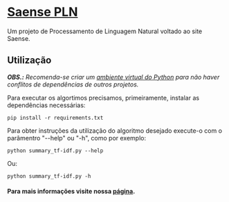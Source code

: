 # [Saense PLN](https://0xdferraz.github.io/Saense-PLN/)
Um projeto de Processamento de Linguagem Natural voltado ao site Saense. 

## Utilização
***OBS.:** Recomenda-se criar um [ambiente virtual do Python](https://docs.python.org/3/tutorial/venv.html) para não haver conflitos de dependências de outros projetos.*

Para executar os algortimos precisamos, primeiramente, instalar as dependências necessárias:

```shell
pip install -r requirements.txt
```

Para obter instruções da utilização do algoritmo desejado execute-o com o parâmentro "--help" ou "-h", como por exemplo:  

```shell
python summary_tf-idf.py --help
``` 
Ou:

```shell
python summary_tf-idf.py -h
```

#### Para mais informações visite nossa [página](https://0xdferraz.github.io/Saense-PLN/).
